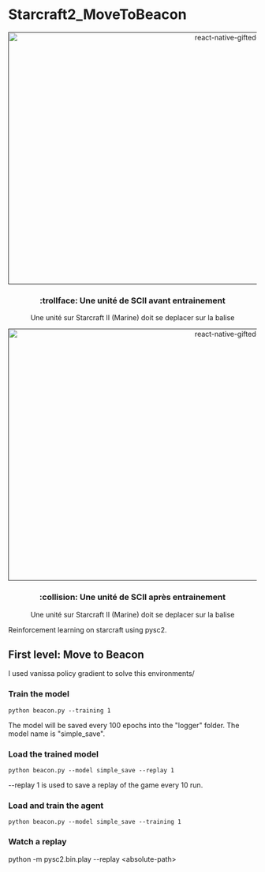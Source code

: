 # Starcraft2_MoveToBeacon

<p align="center" >
   <a href="">
    <img alt="react-native-gifted-chat" src="https://media.giphy.com/media/PkirsH2XFiLrZ3iofH/giphy.gif" width="900" height="510" />
 </a>

</p>

<h3 align="center">
  :trollface: Une unité de SCII avant entrainement
</h3>
<p align="center">
  Une unité sur Starcraft II (Marine) doit se deplacer sur la balise <br/>
  <small></small>
</p>

<p align="center" >
   <a href="">
    <img alt="react-native-gifted-chat" src="https://media.giphy.com/media/PkirsH2XFiLrZ3iofH/giphy.gif" width="900" height="510" />
 </a>

</p>

<h3 align="center">
  :collision: Une unité de SCII après entrainement
</h3>
<p align="center">
  Une unité sur Starcraft II (Marine) doit se deplacer sur la balise <br/>
  <small></small>
</p>


Reinforcement learning on starcraft using pysc2.

## First level: Move to Beacon

I used vanissa policy gradient to solve this environments/

### Train the model

```
python beacon.py --training 1
```

The model will be saved every 100 epochs into the "logger" folder. The model name is "simple_save".

### Load the trained model

```
python beacon.py --model simple_save --replay 1
```

--replay 1 is used to save a replay of the game every 10 run.

### Load and train the agent

```
python beacon.py --model simple_save --training 1
```

### Watch a replay

python -m pysc2.bin.play --replay \<absolute-path\>
